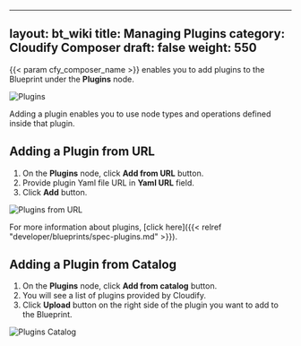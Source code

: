 ---
layout: bt_wiki
title: Managing Plugins
category: Cloudify Composer
draft: false
weight: 550
------
   
{{< param cfy_composer_name >}} enables you to add plugins to the Blueprint under the **Plugins** node.

![Plugins]( /images/composer/plugins.png )

Adding a plugin enables you to use node types and operations defined inside that plugin.
 

## Adding a Plugin from URL

1. On the **Plugins** node, click **Add from URL** button.
2. Provide plugin Yaml file URL in **Yaml URL** field.
3. Click **Add** button.

![Plugins from URL]( /images/composer/plugins-url.png )

For more information about plugins, [click here]({{< relref "developer/blueprints/spec-plugins.md" >}}).


## Adding a Plugin from Catalog

1. On the **Plugins** node, click **Add from catalog** button.
2. You will see a list of plugins provided by Cloudify.
3. Click **Upload** button on the right side of the plugin you want to add to the Blueprint.

![Plugins Catalog]( /images/composer/plugins-catalog.png )
